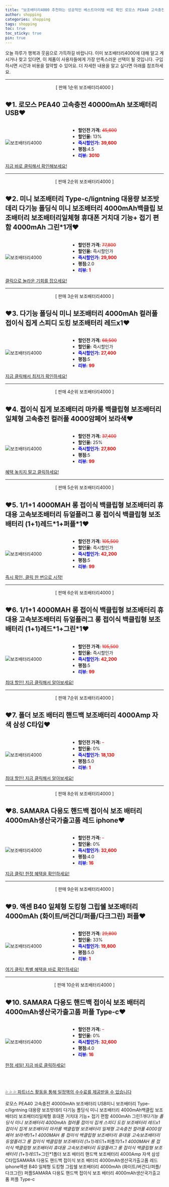 ```yaml
---
title: "보조배터리4000 추천하는 성공적인 베스트아이템 바로 확인 로모스 PEA40 고속충전 40000mAh 보조배터리"
author: shopping
categories: shopping
tags: shopping
toc: true
toc_sticky: true
pin: true
---
```

오늘 하루가 행복과 웃음으로 가득하길 바랍니다. 이미 보조배터리4000에 대해 알고 계시거나 찾고 있다면, 이 제품이 사용자들에게 가장 만족스러운 선택이 될 것입니다. 구입하시면 시간과 비용을 절약할 수 있어요. 더 자세한 내용을 알고 싶다면 아래를 참조하세요.

---
<p class="toplist" style="margin: 0 auto; display: block; width: fit-content;">[ 판매 1순위 보조배터리4000 ]</p>

<h2><strong>❤️1. 로모스 PEA40 고속충전 40000mAh 보조배터리 USB❤️</strong></h2>

<div style="display: flex; align-items: center;">
    <div style="flex: 0.4;">
        <img src="https://thumbnail7.coupangcdn.com/thumbnails/remote/230x230ex/image/retail/images/2020/09/18/9/6/9cdc2eb1-207f-460b-8b90-7a2060556bac.jpg" alt="보조배터리4000" style="max-width: 100%;">
    </div>
    <div style="flex: 0.6; margin-left: 10px;">
        <ul>
            <li><strong>할인전 가격:</strong> <del style="color: red;">45,600</del></li>
            <li><strong>할인율:</strong> 13%</li>
            <li><span style='color:blue'><strong>즉시할인가:</strong></span> <span style='color:red'><strong>39,600</strong></span></li>
            <li><strong>평점:</strong>4.5</li>
            <li><span style='color:blue'><strong>리뷰:</strong></span> <span style='color:red'><strong>3010</strong></span></li>
        </ul>
    </div>
</div>
<div class="center">
    <a href="https://William4Davisa.github.io?lptag=AF9450613&subid=githubio&pageKey=2127179020&traceid=V0-153&itemId=3610405755&vendorItemId=71596060006" class="myButton">
        지금 바로 클릭해서 확인해보세요!
    </a>
</div>


---
<p class="toplist" style="margin: 0 auto; display: block; width: fit-content;">[ 판매 2순위 보조배터리4000 ]</p>

<h2><strong>❤️2. 미니 보조배터리 Type-c/ligntning 대용량 보조밧데리 다기능 폴딩식 미니 보조배터리 4000mAh백클립 보조배터리 보조배터리일체형 휴대폰 거치대 기능+ 접기 편함 4000mAh 그린*1개❤️</strong></h2>

<div style="display: flex; align-items: center;">
    <div style="flex: 0.4;">
        <img src="https://thumbnail6.coupangcdn.com/thumbnails/remote/230x230ex/image/vendor_inventory/d322/856e98453051ad95f521e3d66cb6f5a1a996c3325e28e8137e99702f7198.jpeg" alt="보조배터리4000" style="max-width: 100%;">
    </div>
    <div style="flex: 0.6; margin-left: 10px;">
        <ul>
            <li><strong>할인전 가격:</strong> <del style="color: red;">77,800</del></li>
            <li><strong>할인율:</strong> 즉시할인가</li>
            <li><span style='color:blue'><strong>즉시할인가:</strong></span> <span style='color:red'><strong>29,900</strong></span></li>
            <li><strong>평점:</strong>2.0</li>
            <li><span style='color:blue'><strong>리뷰:</strong></span> <span style='color:red'><strong>1</strong></span></li>
        </ul>
    </div>
</div>
<div class="center">
    <a href="https://William4Davisa.github.io?lptag=AF9450613&subid=githubio&pageKey=7398452280&traceid=V0-153&itemId=19143945846&vendorItemId=86263140335" class="myButton">
        클릭으로 놀라운 기회를 잡으세요!
    </a>
</div>


---
<p class="toplist" style="margin: 0 auto; display: block; width: fit-content;">[ 판매 3순위 보조배터리4000 ]</p>

<h2><strong>❤️3. 다기능 폴딩식 미니 보조배터리 4000mAh 컬러풀 접이식 집게 스피디 도킹 보조배터리 레드x1❤️</strong></h2>

<div style="display: flex; align-items: center;">
    <div style="flex: 0.4;">
        <img src="https://thumbnail10.coupangcdn.com/thumbnails/remote/230x230ex/image/vendor_inventory/6654/7a8f6d5cd117bddba0d96b082983c8498e8db4eff5abbf5156e565d209be.png" alt="보조배터리4000" style="max-width: 100%;">
    </div>
    <div style="flex: 0.6; margin-left: 10px;">
        <ul>
            <li><strong>할인전 가격:</strong> <del style="color: red;">68,500</del></li>
            <li><strong>할인율:</strong> 즉시할인가</li>
            <li><span style='color:blue'><strong>즉시할인가:</strong></span> <span style='color:red'><strong>27,400</strong></span></li>
            <li><strong>평점:</strong>5</li>
            <li><span style='color:blue'><strong>리뷰:</strong></span> <span style='color:red'><strong>99</strong></span></li>
        </ul>
    </div>
</div>
<div class="center">
    <a href="https://William4Davisa.github.io?lptag=AF9450613&subid=githubio&pageKey=8207163086&traceid=V0-153&itemId=23545866235&vendorItemId=90572065718" class="myButton">
        지금 클릭해서 최저가 확인하세요!
    </a>
</div>


---
<p class="toplist" style="margin: 0 auto; display: block; width: fit-content;">[ 판매 4순위 보조배터리4000 ]</p>

<h2><strong>❤️4. 접이식 집게 보조배터리 마카롱 백클립형 보조배터리 일체형 고속충전 컬러풀 4000암페어 보라색❤️</strong></h2>

<div style="display: flex; align-items: center;">
    <div style="flex: 0.4;">
        <img src="https://thumbnail9.coupangcdn.com/thumbnails/remote/230x230ex/image/vendor_inventory/ffad/987ba8be795f585a76d428b73c4145458601c34fb316811c35d28f58206e.png" alt="보조배터리4000" style="max-width: 100%;">
    </div>
    <div style="flex: 0.6; margin-left: 10px;">
        <ul>
            <li><strong>할인전 가격:</strong> <del style="color: red;">37,400</del></li>
            <li><strong>할인율:</strong> 25%</li>
            <li><span style='color:blue'><strong>즉시할인가:</strong></span> <span style='color:red'><strong>27,800</strong></span></li>
            <li><strong>평점:</strong>5</li>
            <li><span style='color:blue'><strong>리뷰:</strong></span> <span style='color:red'><strong>99</strong></span></li>
        </ul>
    </div>
</div>
<div class="center">
    <a href="https://William4Davisa.github.io?lptag=AF9450613&subid=githubio&pageKey=8222972330&traceid=V0-153&itemId=23640492117&vendorItemId=90665911942" class="myButton">
        혜택 놓치지 말고 클릭하세요!
    </a>
</div>


---
<p class="toplist" style="margin: 0 auto; display: block; width: fit-content;">[ 판매 5순위 보조배터리4000 ]</p>

<h2><strong>❤️5. 1/1+1 4000MAH 롱 접이식 백클립형 보조배터리 휴대용 고속보조배터리 듀얼플러그 롱 접이식 백클립형 보조배터리 (1+1)레드*1+퍼플*1❤️</strong></h2>

<div style="display: flex; align-items: center;">
    <div style="flex: 0.4;">
        <img src="https://thumbnail8.coupangcdn.com/thumbnails/remote/230x230ex/image/vendor_inventory/b2d7/b432592729ef4ee4cc37b8632e006e056ee2b107f2987f2b9ec1ad182852.jpg" alt="보조배터리4000" style="max-width: 100%;">
    </div>
    <div style="flex: 0.6; margin-left: 10px;">
        <ul>
            <li><strong>할인전 가격:</strong> <del style="color: red;">105,500</del></li>
            <li><strong>할인율:</strong> 즉시할인가</li>
            <li><span style='color:blue'><strong>즉시할인가:</strong></span> <span style='color:red'><strong>42,200</strong></span></li>
            <li><strong>평점:</strong>5</li>
            <li><span style='color:blue'><strong>리뷰:</strong></span> <span style='color:red'><strong>99</strong></span></li>
        </ul>
    </div>
</div>
<div class="center">
    <a href="https://William4Davisa.github.io?lptag=AF9450613&subid=githubio&pageKey=8202653817&traceid=V0-153&itemId=23518464878&vendorItemId=90544834894" class="myButton">
        즉시 확인, 클릭 한 번으로 시작!
    </a>
</div>


---
<p class="toplist" style="margin: 0 auto; display: block; width: fit-content;">[ 판매 6순위 보조배터리4000 ]</p>

<h2><strong>❤️6. 1/1+1 4000MAH 롱 접이식 백클립형 보조배터리 휴대용 고속보조배터리 듀얼플러그 롱 접이식 백클립형 보조배터리 (1+1)레드*1+그린*1❤️</strong></h2>

<div style="display: flex; align-items: center;">
    <div style="flex: 0.4;">
        <img src="https://thumbnail8.coupangcdn.com/thumbnails/remote/230x230ex/image/vendor_inventory/b2d7/b432592729ef4ee4cc37b8632e006e056ee2b107f2987f2b9ec1ad182852.jpg" alt="보조배터리4000" style="max-width: 100%;">
    </div>
    <div style="flex: 0.6; margin-left: 10px;">
        <ul>
            <li><strong>할인전 가격:</strong> <del style="color: red;">105,500</del></li>
            <li><strong>할인율:</strong> 즉시할인가</li>
            <li><span style='color:blue'><strong>즉시할인가:</strong></span> <span style='color:red'><strong>42,200</strong></span></li>
            <li><strong>평점:</strong>5</li>
            <li><span style='color:blue'><strong>리뷰:</strong></span> <span style='color:red'><strong>99</strong></span></li>
        </ul>
    </div>
</div>
<div class="center">
    <a href="https://William4Davisa.github.io?lptag=AF9450613&subid=githubio&pageKey=8202653817&traceid=V0-153&itemId=23518464880&vendorItemId=90544834904" class="myButton">
        최대 할인! 지금 클릭해서 알아보세요!
    </a>
</div>


---
<p class="toplist" style="margin: 0 auto; display: block; width: fit-content;">[ 판매 7순위 보조배터리4000 ]</p>

<h2><strong>❤️7. 폴더 보조 배터리 핸드백 보조배터리 4000Amp 자색 삼성 C타입❤️</strong></h2>

<div style="display: flex; align-items: center;">
    <div style="flex: 0.4;">
        <img src="https://thumbnail6.coupangcdn.com/thumbnails/remote/230x230ex/image/vendor_inventory/baf6/8b186966e26cf67465334a06b622791216b777c6954193649736084e1888.png" alt="보조배터리4000" style="max-width: 100%;">
    </div>
    <div style="flex: 0.6; margin-left: 10px;">
        <ul>
            <li><strong>할인전 가격:</strong> <del style="color: red;">-</del></li>
            <li><strong>할인율:</strong> 0%</li>
            <li><span style='color:blue'><strong>즉시할인가:</strong></span> <span style='color:red'><strong>18,130</strong></span></li>
            <li><strong>평점:</strong>5.0</li>
            <li><span style='color:blue'><strong>리뷰:</strong></span> <span style='color:red'><strong>1</strong></span></li>
        </ul>
    </div>
</div>
<div class="center">
    <a href="https://William4Davisa.github.io?lptag=AF9450613&subid=githubio&pageKey=6528596596&traceid=V0-153&itemId=14491138866&vendorItemId=90555898084" class="myButton">
        최대 할인! 지금 클릭해서 알아보세요!
    </a>
</div>


---
<p class="toplist" style="margin: 0 auto; display: block; width: fit-content;">[ 판매 8순위 보조배터리4000 ]</p>

<h2><strong>❤️8. SAMARA 다용도 핸드백 접이식 보조 배터리 4000mAh생산국가출고품 레드 iphone❤️</strong></h2>

<div style="display: flex; align-items: center;">
    <div style="flex: 0.4;">
        <img src="https://thumbnail7.coupangcdn.com/thumbnails/remote/230x230ex/image/vendor_inventory/1404/a7c50362fe691ac4252329b7a93bc0476403555f6d9380b819d3c77f8a50.png" alt="보조배터리4000" style="max-width: 100%;">
    </div>
    <div style="flex: 0.6; margin-left: 10px;">
        <ul>
            <li><strong>할인전 가격:</strong> <del style="color: red;">-</del></li>
            <li><strong>할인율:</strong> 0%</li>
            <li><span style='color:blue'><strong>즉시할인가:</strong></span> <span style='color:red'><strong>32,600</strong></span></li>
            <li><strong>평점:</strong>4.0</li>
            <li><span style='color:blue'><strong>리뷰:</strong></span> <span style='color:red'><strong>16</strong></span></li>
        </ul>
    </div>
</div>
<div class="center">
    <a href="https://William4Davisa.github.io?lptag=AF9450613&subid=githubio&pageKey=5541671625&traceid=V0-153&itemId=8729706353&vendorItemId=81192837847" class="myButton">
        지금 클릭! 한정 혜택을 확인하세요!
    </a>
</div>


---
<p class="toplist" style="margin: 0 auto; display: block; width: fit-content;">[ 판매 9순위 보조배터리4000 ]</p>

<h2><strong>❤️9. 액센 B40 일체형 도킹형 그립쉘 보조배터리 4000mAh (화이트/버건디/퍼플/다크그린) 퍼플❤️</strong></h2>

<div style="display: flex; align-items: center;">
    <div style="flex: 0.4;">
        <img src="https://thumbnail8.coupangcdn.com/thumbnails/remote/230x230ex/image/vendor_inventory/522d/8f110ffe4d3183f9c6f2849a99670a9edf4a9cd0e82cea60ce1958a58ff2.jpg" alt="보조배터리4000" style="max-width: 100%;">
    </div>
    <div style="flex: 0.6; margin-left: 10px;">
        <ul>
            <li><strong>할인전 가격:</strong> <del style="color: red;">29,800</del></li>
            <li><strong>할인율:</strong> 33%</li>
            <li><span style='color:blue'><strong>즉시할인가:</strong></span> <span style='color:red'><strong>19,800</strong></span></li>
            <li><strong>평점:</strong>5.0</li>
            <li><span style='color:blue'><strong>리뷰:</strong></span> <span style='color:red'><strong>1</strong></span></li>
        </ul>
    </div>
</div>
<div class="center">
    <a href="https://William4Davisa.github.io?lptag=AF9450613&subid=githubio&pageKey=7798323974&traceid=V0-153&itemId=21114199849&vendorItemId=88182960570" class="myButton">
        여기 클릭! 특별 혜택을 바로 확인하세요!
    </a>
</div>


---
<p class="toplist" style="margin: 0 auto; display: block; width: fit-content;">[ 판매 10순위 보조배터리4000 ]</p>

<h2><strong>❤️10. SAMARA 다용도 핸드백 접이식 보조 배터리 4000mAh생산국가출고품 퍼플 Type-c❤️</strong></h2>

<div style="display: flex; align-items: center;">
    <div style="flex: 0.4;">
        <img src="https://thumbnail7.coupangcdn.com/thumbnails/remote/230x230ex/image/vendor_inventory/1404/a7c50362fe691ac4252329b7a93bc0476403555f6d9380b819d3c77f8a50.png" alt="보조배터리4000" style="max-width: 100%;">
    </div>
    <div style="flex: 0.6; margin-left: 10px;">
        <ul>
            <li><strong>할인전 가격:</strong> <del style="color: red;">-</del></li>
            <li><strong>할인율:</strong> 0%</li>
            <li><span style='color:blue'><strong>즉시할인가:</strong></span> <span style='color:red'><strong>32,600</strong></span></li>
            <li><strong>평점:</strong>4.0</li>
            <li><span style='color:blue'><strong>리뷰:</strong></span> <span style='color:red'><strong>16</strong></span></li>
        </ul>
    </div>
</div>
<div class="center">
    <a href="https://William4Davisa.github.io?lptag=AF9450613&subid=githubio&pageKey=5541671625&traceid=V0-153&itemId=8729706359&vendorItemId=81193814348" class="myButton">
        한정 세일! 지금 바로 클릭하세요!
    </a>
</div>

<br><br><br>[💦 💦 💦 파트너스 활동을 통해 일정액의 수수료를 제공받을 수 있습니다](https://link.coupang.com/a/bcpT2c)<br><br>로모스 PEA40 고속충전 40000mAh 보조배터리 USB미니 보조배터리 Type-c/ligntning 대용량 보조밧데리 다기능 폴딩식 미니 보조배터리 4000mAh백클립 보조배터리 보조배터리일체형 휴대폰 거치대 기능+ 접기 편함 4000mAh 그린*1개다기능 폴딩식 미니 보조배터리 4000mAh 컬러풀 접이식 집게 스피디 도킹 보조배터리 레드x1접이식 집게 보조배터리 마카롱 백클립형 보조배터리 일체형 고속충전 컬러풀 4000암페어 보라색1/1+1 4000MAH 롱 접이식 백클립형 보조배터리 휴대용 고속보조배터리 듀얼플러그 롱 접이식 백클립형 보조배터리 (1+1)레드*1+퍼플*11/1+1 4000MAH 롱 접이식 백클립형 보조배터리 휴대용 고속보조배터리 듀얼플러그 롱 접이식 백클립형 보조배터리 (1+1)레드*1+그린*1폴더 보조 배터리 핸드백 보조배터리 4000Amp 자색 삼성 C타입SAMARA 다용도 핸드백 접이식 보조 배터리 4000mAh생산국가출고품 레드 iphone액센 B40 일체형 도킹형 그립쉘 보조배터리 4000mAh (화이트/버건디/퍼플/다크그린) 퍼플SAMARA 다용도 핸드백 접이식 보조 배터리 4000mAh생산국가출고품 퍼플 Type-c